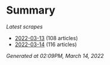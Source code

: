 # Summary
*Latest scrapes*
* [2022-03-13](https://github.com/nuuuwan/news_lk/blob/data/news_lk.2022-03-13.json) (108 articles)
* [2022-03-14](https://github.com/nuuuwan/news_lk/blob/data/news_lk.2022-03-14.json) (116 articles)

*Generated at 02:09PM, March 14, 2022*